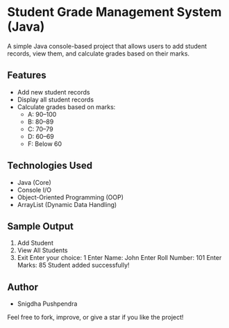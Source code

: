 # Student Grade Management System (Java)

A simple Java console-based project that allows users to add student records, view them, and calculate grades based on their marks.

## Features

- Add new student records
- Display all student records
- Calculate grades based on marks:
  - A: 90–100
  - B: 80–89
  - C: 70–79
  - D: 60–69
  - F: Below 60

## Technologies Used

- Java (Core)
- Console I/O
- Object-Oriented Programming (OOP)
- ArrayList (Dynamic Data Handling)



## Sample Output

1. Add Student
2. View All Students
3. Exit
Enter your choice: 1
Enter Name: John
Enter Roll Number: 101
Enter Marks: 85
Student added successfully!

## Author

- Snigdha Pushpendra


Feel free to fork, improve, or give a star if you like the project!
